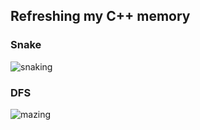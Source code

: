 ## Refreshing my C++ memory

### Snake
![snaking](https://cloud.githubusercontent.com/assets/518488/22398243/5b2b0464-e539-11e6-9f4c-08e91381aa50.gif)

### DFS
![mazing](https://cloud.githubusercontent.com/assets/518488/22398242/5b29fa1a-e539-11e6-9cab-012af943390e.gif)

